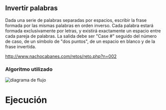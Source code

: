 ## Invertir palabras

Dada una serie de palabras separadas por espacios, escribir la frase formada por las mismas palabras en orden inverso. Cada palabra estará formada exclusivamente por letras, y existirá exactamente un espacio entre cada pareja de palabras. La salida debe ser "Case #" seguido del número de caso, de un símbolo de "dos puntos", de un espacio en blanco y de la frase invertida.

http://www.nachocabanes.com/retos/reto.php?n=002


### Algoritmo utilizado

![diagrama de flujo](https://github.com/alafa/theegg_ai/blob/master/tarea_38/invertir_palabras/diagramas/diagram1.png?raw=true)

# Ejecución
